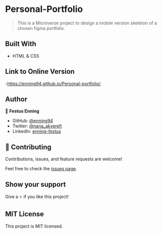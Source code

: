 # Personal-Portfolio

> This is a Microverse project to design a mobile version skeleton of a chosen figma portfolio.  

## Built With

- HTML & CSS

## Link to Online Version

-https://enning94.github.io/Personal-portfolio/

## Author

👤 **Festus Enning**

- GitHub: [@enning94](https://github.com/Enning94)
- Twitter: [@nana_akyerefi](https://twitter.com/nana_akyerefi)
- LinkedIn: [enning-festus](https://linkedin.com/in/enning-festus)

## 🤝 Contributing

Contributions, issues, and feature requests are welcome!

Feel free to check the [issues page](../../issues/).

## Show your support

Give a ⭐️ if you like this project!

## MIT License
This project is MIT licensed.